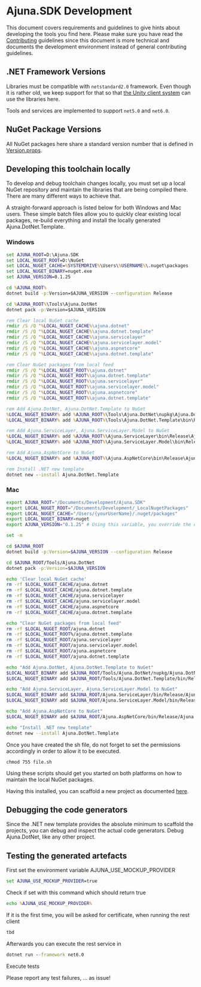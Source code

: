 # Ajuna.SDK Development
This document covers requirements and guidelines to give hints about developing the tools you find here. Please make sure you have read the [Contributing](./CONTRIBUTING.md) guidelines since this document is more technical and documents the development environment instead of general contributing guidelines.

## .NET Framework Versions
Libraries must be compatible with `netstandard2.0` framework. Even though it is rather old, we keep support for that so that [the Unity client system](https://docs.unity3d.com/2019.1/Documentation/Manual/dotnetProfileSupport.html) can use the libraries here.

Tools and services are implemented to support `net5.0` and `net6.0`.

## NuGet Package Versions
All NuGet packages here share a standard version number that is defined in [Version.props](./Version.props).

## Developing this toolchain locally
To develop and debug toolchain changes locally, you must set up a local NuGet repository and maintain the libraries that are being compiled there. 
There are many different ways to achieve that. 

A straight-forward approach is listed below for both Windows and Mac users.
These simple batch files allow you to quickly clear existing local packages, re-build everything and install the locally generated Ajuna.DotNet.Template.

### Windows

```bat
set AJUNA_ROOT=D:\Ajuna.SDK
set LOCAL_NUGET_ROOT=D:\NuGet
set LOCAL_NUGET_CACHE=%SYSTEMDRIVE%\Users\%USERNAME%\.nuget\packages
set LOCAL_NUGET_BINARY=nuget.exe
set AJUNA_VERSION=0.1.25

cd %AJUNA_ROOT%
dotnet build -p:Version=$AJUNA_VERSION --configuration Release

cd %AJUNA_ROOT%\Tools\Ajuna.DotNet
dotnet pack -p:Version=$AJUNA_VERSION

rem Clear local NuGet cache
rmdir /S /Q "%LOCAL_NUGET_CACHE%\ajuna.dotnet"
rmdir /S /Q "%LOCAL_NUGET_CACHE%\ajuna.dotnet.template"
rmdir /S /Q "%LOCAL_NUGET_CACHE%\ajuna.servicelayer"
rmdir /S /Q "%LOCAL_NUGET_CACHE%\ajuna.servicelayer.model"
rmdir /S /Q "%LOCAL_NUGET_CACHE%\ajuna.aspnetcore"
rmdir /S /Q "%LOCAL_NUGET_CACHE%\ajuna.dotnet.template"

rem Clear NuGet packages from local feed
rmdir /S /Q "%LOCAL_NUGET_ROOT%\ajuna.dotnet"
rmdir /S /Q "%LOCAL_NUGET_ROOT%\ajuna.dotnet.template"
rmdir /S /Q "%LOCAL_NUGET_ROOT%\ajuna.servicelayer"
rmdir /S /Q "%LOCAL_NUGET_ROOT%\ajuna.servicelayer.model"
rmdir /S /Q "%LOCAL_NUGET_ROOT%\ajuna.aspnetcore"
rmdir /S /Q "%LOCAL_NUGET_ROOT%\ajuna.dotnet.template"

rem Add Ajuna.DotNet, Ajuna.DotNet.Template to NuGet
%LOCAL_NUGET_BINARY% add %AJUNA_ROOT%\Tools\Ajuna.DotNet\nupkg\Ajuna.DotNet.%AJUNA_VERSION%.nupkg -Source %LOCAL_NUGET_ROOT%
%LOCAL_NUGET_BINARY% add %AJUNA_ROOT%\Tools\Ajuna.DotNet.Template\bin\Release\Ajuna.DotNet.Template.%AJUNA_VERSION%.nupkg -Source %LOCAL_NUGET_ROOT%

rem Add Ajuna.ServiceLayer, Ajuna.ServiceLayer.Model to NuGet
%LOCAL_NUGET_BINARY% add %AJUNA_ROOT%\Ajuna.ServiceLayer\bin\Release\Ajuna.ServiceLayer.%AJUNA_VERSION%.nupkg -Source %LOCAL_NUGET_ROOT%
%LOCAL_NUGET_BINARY% add %AJUNA_ROOT%\Ajuna.ServiceLayer.Model\bin\Release\Ajuna.ServiceLayer.Model.%AJUNA_VERSION%.nupkg -Source %LOCAL_NUGET_ROOT%

rem Add Ajuna.AspNetCore to NuGet
%LOCAL_NUGET_BINARY% add %AJUNA_ROOT%\Ajuna.AspNetCore\bin\Release\Ajuna.AspNetCore.%AJUNA_VERSION%.nupkg -Source %LOCAL_NUGET_ROOT%

rem Install .NET new template
dotnet new --install Ajuna.DotNet.Template
```

### Mac

```sh
export AJUNA_ROOT="/Documents/Development/Ajuna.SDK" 
export LOCAL_NUGET_ROOT="/Documents/Development/_LocalNugetPackages"
export LOCAL_NUGET_CACHE="/Users/{yourUserName}/.nuget/packages"
export LOCAL_NUGET_BINARY=nuget
export AJUNA_VERSION="0.1.25" # Using this variable, you override the one set in the project/solution settings

set -m

cd $AJUNA_ROOT
dotnet build -p:Version=$AJUNA_VERSION --configuration Release  

cd $AJUNA_ROOT/Tools/Ajuna.DotNet
dotnet pack -p:Version=$AJUNA_VERSION 

echo 'Clear local NuGet cache'
rm -rf $LOCAL_NUGET_CACHE/ajuna.dotnet
rm -rf $LOCAL_NUGET_CACHE/ajuna.dotnet.template
rm -rf $LOCAL_NUGET_CACHE/ajuna.servicelayer
rm -rf $LOCAL_NUGET_CACHE/ajuna.servicelayer.model
rm -rf $LOCAL_NUGET_CACHE/ajuna.aspnetcore
rm -rf $LOCAL_NUGET_CACHE/ajuna.dotnet.template

echo "Clear NuGet packages from local feed"
rm -rf $LOCAL_NUGET_ROOT/ajuna.dotnet
rm -rf $LOCAL_NUGET_ROOT%/ajuna.dotnet.template
rm -rf $LOCAL_NUGET_ROOT/ajuna.servicelayer
rm -rf $LOCAL_NUGET_ROOT/ajuna.servicelayer.model
rm -rf $LOCAL_NUGET_ROOT/ajuna.aspnetcore
rm -rf $LOCAL_NUGET_ROOT/ajuna.dotnet.template

echo "Add Ajuna.DotNet, Ajuna.DotNet.Template to NuGet"
$LOCAL_NUGET_BINARY add $AJUNA_ROOT/Tools/Ajuna.DotNet/nupkg/Ajuna.DotNet.$AJUNA_VERSION.nupkg -Source $LOCAL_NUGET_ROOT
$LOCAL_NUGET_BINARY add $AJUNA_ROOT/Tools/Ajuna.DotNet.Template/bin/Release/Ajuna.DotNet.Template.$AJUNA_VERSION.nupkg -Source $LOCAL_NUGET_ROOT

echo "Add Ajuna.ServiceLayer, Ajuna.ServiceLayer.Model to NuGet"
$LOCAL_NUGET_BINARY add $AJUNA_ROOT/Ajuna.ServiceLayer/bin/Release/Ajuna.ServiceLayer.$AJUNA_VERSION.nupkg -Source $LOCAL_NUGET_ROOT
$LOCAL_NUGET_BINARY add $AJUNA_ROOT/Ajuna.ServiceLayer.Model/bin/Release/Ajuna.ServiceLayer.Model.$AJUNA_VERSION.nupkg -Source $LOCAL_NUGET_ROOT

echo "Add Ajuna.AspNetCore to NuGet"
$LOCAL_NUGET_BINARY add $AJUNA_ROOT/Ajuna.AspNetCore/bin/Release/Ajuna.AspNetCore.$AJUNA_VERSION.nupkg -Source $LOCAL_NUGET_ROOT

echo "Install .NET new template"
dotnet new --install Ajuna.DotNet.Template
```
Once you have created the sh file, do not forget to set the permissions accordingly in order to allow it to be executed.

`chmod 755 file.sh`

Using these scripts should get you started on both platforms on how to maintain the local NuGet packages.

Having this installed, you can scaffold a new project as documented [here](./README.md).

## Debugging the code generators
Since the .NET new template provides the absolute minimum to scaffold the projects, you can debug and inspect the actual code generators. Debug Ajuna.DotNet, like any other project.

## Testing the generated artefacts

First set the environment variable AJUNA_USE_MOCKUP_PROVIDER
```bat
set AJUNA_USE_MOCKUP_PROVIDER=true
```
Check if set with this command which should return true
```bat
echo %AJUNA_USE_MOCKUP_PROVIDER%
```
If it is the first time, you will be asked for certificate, when running the rest client
```bat
tbd
```
Afterwards you can execute the rest service in 
```bat
dotnet run --framework net6.0
```
Execute tests

Please report any test failures, ... as issue!
